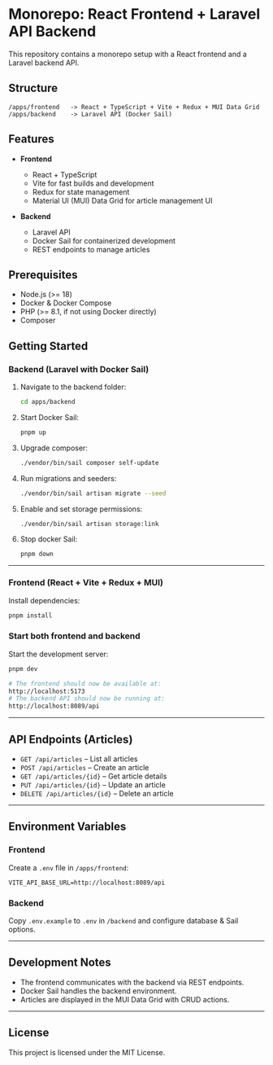 # Monorepo: React Frontend + Laravel API Backend

This repository contains a monorepo setup with a React frontend and a Laravel backend API.

## Structure

```
/apps/frontend   -> React + TypeScript + Vite + Redux + MUI Data Grid
/apps/backend    -> Laravel API (Docker Sail)
```

## Features

- **Frontend**
  - React + TypeScript
  - Vite for fast builds and development
  - Redux for state management
  - Material UI (MUI) Data Grid for article management UI

- **Backend**
  - Laravel API
  - Docker Sail for containerized development
  - REST endpoints to manage articles

## Prerequisites

- Node.js (>= 18)
- Docker & Docker Compose
- PHP (>= 8.1, if not using Docker directly)
- Composer

## Getting Started

### Backend (Laravel with Docker Sail)

1. Navigate to the backend folder:
   ```bash
   cd apps/backend
   ```

2. Start Docker Sail:
   ```bash
   pnpm up
   ```

3. Upgrade composer:
   ```bash
   ./vendor/bin/sail composer self-update
   ```

4. Run migrations and seeders:
   ```bash
   ./vendor/bin/sail artisan migrate --seed
   ```

5. Enable and set storage permissions:
   ```bash
   ./vendor/bin/sail artisan storage:link
   ```

6. Stop docker Sail:
   ```bash
   pnpm down
   ```

---

### Frontend (React + Vite + Redux + MUI)

Install dependencies:
```bash
pnpm install
```


### Start both frontend and backend

Start the development server:
```bash
pnpm dev
```

```bash
# The frontend should now be available at:
http://localhost:5173
# The backend API should now be running at:
http://localhost:8089/api
```

---

## API Endpoints (Articles)

- `GET /api/articles` – List all articles
- `POST /api/articles` – Create an article
- `GET /api/articles/{id}` – Get article details
- `PUT /api/articles/{id}` – Update an article
- `DELETE /api/articles/{id}` – Delete an article

---

## Environment Variables

### Frontend
Create a `.env` file in `/apps/frontend`:

```
VITE_API_BASE_URL=http://localhost:8089/api
```

### Backend
Copy `.env.example` to `.env` in `/backend` and configure database & Sail options.

---

## Development Notes

- The frontend communicates with the backend via REST endpoints.
- Docker Sail handles the backend environment.
- Articles are displayed in the MUI Data Grid with CRUD actions.

---

## License

This project is licensed under the MIT License.
